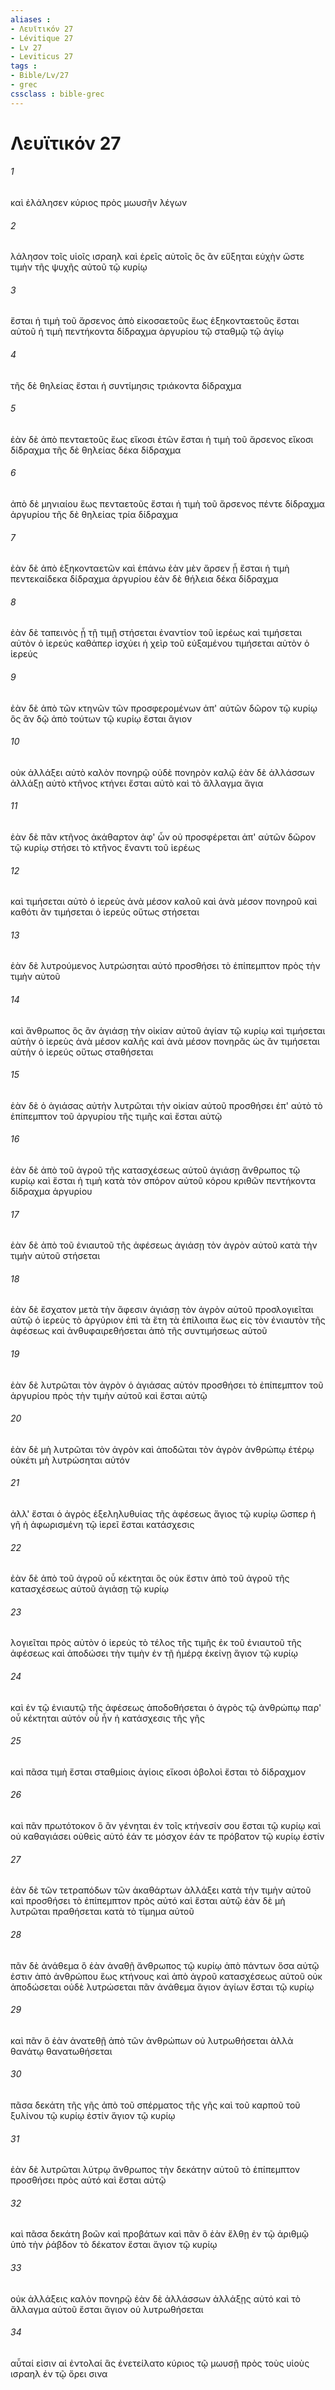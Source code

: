 ```yaml
---
aliases : 
- Λευϊτικόν 27
- Lévitique 27
- Lv 27
- Leviticus 27
tags : 
- Bible/Lv/27
- grec
cssclass : bible-grec
---
```


# Λευϊτικόν 27

###### 1
καὶ ἐλάλησεν κύριος πρὸς μωυσῆν λέγων
###### 2
λάλησον τοῖς υἱοῖς ισραηλ καὶ ἐρεῖς αὐτοῖς ὃς ἂν εὔξηται εὐχὴν ὥστε τιμὴν τῆς ψυχῆς αὐτοῦ τῷ κυρίῳ
###### 3
ἔσται ἡ τιμὴ τοῦ ἄρσενος ἀπὸ εἰκοσαετοῦς ἕως ἑξηκονταετοῦς ἔσται αὐτοῦ ἡ τιμὴ πεντήκοντα δίδραχμα ἀργυρίου τῷ σταθμῷ τῷ ἁγίῳ
###### 4
τῆς δὲ θηλείας ἔσται ἡ συντίμησις τριάκοντα δίδραχμα
###### 5
ἐὰν δὲ ἀπὸ πενταετοῦς ἕως εἴκοσι ἐτῶν ἔσται ἡ τιμὴ τοῦ ἄρσενος εἴκοσι δίδραχμα τῆς δὲ θηλείας δέκα δίδραχμα
###### 6
ἀπὸ δὲ μηνιαίου ἕως πενταετοῦς ἔσται ἡ τιμὴ τοῦ ἄρσενος πέντε δίδραχμα ἀργυρίου τῆς δὲ θηλείας τρία δίδραχμα
###### 7
ἐὰν δὲ ἀπὸ ἑξηκονταετῶν καὶ ἐπάνω ἐὰν μὲν ἄρσεν ᾖ ἔσται ἡ τιμὴ πεντεκαίδεκα δίδραχμα ἀργυρίου ἐὰν δὲ θήλεια δέκα δίδραχμα
###### 8
ἐὰν δὲ ταπεινὸς ᾖ τῇ τιμῇ στήσεται ἐναντίον τοῦ ἱερέως καὶ τιμήσεται αὐτὸν ὁ ἱερεύς καθάπερ ἰσχύει ἡ χεὶρ τοῦ εὐξαμένου τιμήσεται αὐτὸν ὁ ἱερεύς
###### 9
ἐὰν δὲ ἀπὸ τῶν κτηνῶν τῶν προσφερομένων ἀπ' αὐτῶν δῶρον τῷ κυρίῳ ὃς ἂν δῷ ἀπὸ τούτων τῷ κυρίῳ ἔσται ἅγιον
###### 10
οὐκ ἀλλάξει αὐτὸ καλὸν πονηρῷ οὐδὲ πονηρὸν καλῷ ἐὰν δὲ ἀλλάσσων ἀλλάξῃ αὐτὸ κτῆνος κτήνει ἔσται αὐτὸ καὶ τὸ ἄλλαγμα ἅγια
###### 11
ἐὰν δὲ πᾶν κτῆνος ἀκάθαρτον ἀφ' ὧν οὐ προσφέρεται ἀπ' αὐτῶν δῶρον τῷ κυρίῳ στήσει τὸ κτῆνος ἔναντι τοῦ ἱερέως
###### 12
καὶ τιμήσεται αὐτὸ ὁ ἱερεὺς ἀνὰ μέσον καλοῦ καὶ ἀνὰ μέσον πονηροῦ καὶ καθότι ἂν τιμήσεται ὁ ἱερεύς οὕτως στήσεται
###### 13
ἐὰν δὲ λυτρούμενος λυτρώσηται αὐτό προσθήσει τὸ ἐπίπεμπτον πρὸς τὴν τιμὴν αὐτοῦ
###### 14
καὶ ἄνθρωπος ὃς ἂν ἁγιάσῃ τὴν οἰκίαν αὐτοῦ ἁγίαν τῷ κυρίῳ καὶ τιμήσεται αὐτὴν ὁ ἱερεὺς ἀνὰ μέσον καλῆς καὶ ἀνὰ μέσον πονηρᾶς ὡς ἂν τιμήσεται αὐτὴν ὁ ἱερεύς οὕτως σταθήσεται
###### 15
ἐὰν δὲ ὁ ἁγιάσας αὐτὴν λυτρῶται τὴν οἰκίαν αὐτοῦ προσθήσει ἐπ' αὐτὸ τὸ ἐπίπεμπτον τοῦ ἀργυρίου τῆς τιμῆς καὶ ἔσται αὐτῷ
###### 16
ἐὰν δὲ ἀπὸ τοῦ ἀγροῦ τῆς κατασχέσεως αὐτοῦ ἁγιάσῃ ἄνθρωπος τῷ κυρίῳ καὶ ἔσται ἡ τιμὴ κατὰ τὸν σπόρον αὐτοῦ κόρου κριθῶν πεντήκοντα δίδραχμα ἀργυρίου
###### 17
ἐὰν δὲ ἀπὸ τοῦ ἐνιαυτοῦ τῆς ἀφέσεως ἁγιάσῃ τὸν ἀγρὸν αὐτοῦ κατὰ τὴν τιμὴν αὐτοῦ στήσεται
###### 18
ἐὰν δὲ ἔσχατον μετὰ τὴν ἄφεσιν ἁγιάσῃ τὸν ἀγρὸν αὐτοῦ προσλογιεῖται αὐτῷ ὁ ἱερεὺς τὸ ἀργύριον ἐπὶ τὰ ἔτη τὰ ἐπίλοιπα ἕως εἰς τὸν ἐνιαυτὸν τῆς ἀφέσεως καὶ ἀνθυφαιρεθήσεται ἀπὸ τῆς συντιμήσεως αὐτοῦ
###### 19
ἐὰν δὲ λυτρῶται τὸν ἀγρὸν ὁ ἁγιάσας αὐτόν προσθήσει τὸ ἐπίπεμπτον τοῦ ἀργυρίου πρὸς τὴν τιμὴν αὐτοῦ καὶ ἔσται αὐτῷ
###### 20
ἐὰν δὲ μὴ λυτρῶται τὸν ἀγρὸν καὶ ἀποδῶται τὸν ἀγρὸν ἀνθρώπῳ ἑτέρῳ οὐκέτι μὴ λυτρώσηται αὐτόν
###### 21
ἀλλ' ἔσται ὁ ἀγρὸς ἐξεληλυθυίας τῆς ἀφέσεως ἅγιος τῷ κυρίῳ ὥσπερ ἡ γῆ ἡ ἀφωρισμένη τῷ ἱερεῖ ἔσται κατάσχεσις
###### 22
ἐὰν δὲ ἀπὸ τοῦ ἀγροῦ οὗ κέκτηται ὃς οὐκ ἔστιν ἀπὸ τοῦ ἀγροῦ τῆς κατασχέσεως αὐτοῦ ἁγιάσῃ τῷ κυρίῳ
###### 23
λογιεῖται πρὸς αὐτὸν ὁ ἱερεὺς τὸ τέλος τῆς τιμῆς ἐκ τοῦ ἐνιαυτοῦ τῆς ἀφέσεως καὶ ἀποδώσει τὴν τιμὴν ἐν τῇ ἡμέρᾳ ἐκείνῃ ἅγιον τῷ κυρίῳ
###### 24
καὶ ἐν τῷ ἐνιαυτῷ τῆς ἀφέσεως ἀποδοθήσεται ὁ ἀγρὸς τῷ ἀνθρώπῳ παρ' οὗ κέκτηται αὐτόν οὗ ἦν ἡ κατάσχεσις τῆς γῆς
###### 25
καὶ πᾶσα τιμὴ ἔσται σταθμίοις ἁγίοις εἴκοσι ὀβολοὶ ἔσται τὸ δίδραχμον
###### 26
καὶ πᾶν πρωτότοκον ὃ ἂν γένηται ἐν τοῖς κτήνεσίν σου ἔσται τῷ κυρίῳ καὶ οὐ καθαγιάσει οὐθεὶς αὐτό ἐάν τε μόσχον ἐάν τε πρόβατον τῷ κυρίῳ ἐστίν
###### 27
ἐὰν δὲ τῶν τετραπόδων τῶν ἀκαθάρτων ἀλλάξει κατὰ τὴν τιμὴν αὐτοῦ καὶ προσθήσει τὸ ἐπίπεμπτον πρὸς αὐτό καὶ ἔσται αὐτῷ ἐὰν δὲ μὴ λυτρῶται πραθήσεται κατὰ τὸ τίμημα αὐτοῦ
###### 28
πᾶν δὲ ἀνάθεμα ὃ ἐὰν ἀναθῇ ἄνθρωπος τῷ κυρίῳ ἀπὸ πάντων ὅσα αὐτῷ ἐστιν ἀπὸ ἀνθρώπου ἕως κτήνους καὶ ἀπὸ ἀγροῦ κατασχέσεως αὐτοῦ οὐκ ἀποδώσεται οὐδὲ λυτρώσεται πᾶν ἀνάθεμα ἅγιον ἁγίων ἔσται τῷ κυρίῳ
###### 29
καὶ πᾶν ὃ ἐὰν ἀνατεθῇ ἀπὸ τῶν ἀνθρώπων οὐ λυτρωθήσεται ἀλλὰ θανάτῳ θανατωθήσεται
###### 30
πᾶσα δεκάτη τῆς γῆς ἀπὸ τοῦ σπέρματος τῆς γῆς καὶ τοῦ καρποῦ τοῦ ξυλίνου τῷ κυρίῳ ἐστίν ἅγιον τῷ κυρίῳ
###### 31
ἐὰν δὲ λυτρῶται λύτρῳ ἄνθρωπος τὴν δεκάτην αὐτοῦ τὸ ἐπίπεμπτον προσθήσει πρὸς αὐτό καὶ ἔσται αὐτῷ
###### 32
καὶ πᾶσα δεκάτη βοῶν καὶ προβάτων καὶ πᾶν ὃ ἐὰν ἔλθῃ ἐν τῷ ἀριθμῷ ὑπὸ τὴν ῥάβδον τὸ δέκατον ἔσται ἅγιον τῷ κυρίῳ
###### 33
οὐκ ἀλλάξεις καλὸν πονηρῷ ἐὰν δὲ ἀλλάσσων ἀλλάξῃς αὐτό καὶ τὸ ἄλλαγμα αὐτοῦ ἔσται ἅγιον οὐ λυτρωθήσεται
###### 34
αὗταί εἰσιν αἱ ἐντολαί ἃς ἐνετείλατο κύριος τῷ μωυσῇ πρὸς τοὺς υἱοὺς ισραηλ ἐν τῷ ὄρει σινα
